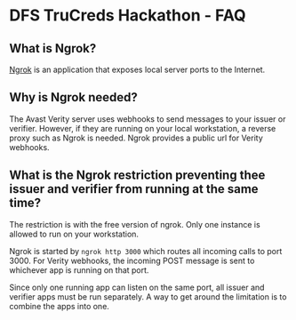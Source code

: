 # DFS TruCreds Hackathon - FAQ

## What is Ngrok?

[Ngrok](https://ngrok.com/) is an application that exposes local server ports to the Internet.

## Why is Ngrok needed?

The Avast Verity server uses webhooks to send messages to your issuer or verifier.  However, if they are running on your local workstation, a reverse proxy such as Ngrok is needed.  Ngrok provides a public url for Verity webhooks.

## What is the Ngrok restriction preventing thee issuer and verifier from running at the same time?

The restriction is with the free version of ngrok. Only one instance is allowed to run on your workstation. 

Ngrok is started by ```ngrok http 3000``` which routes all incoming calls to port 3000. For Verity webhooks, the incoming POST message is sent to whichever app is running on that port.

Since only one running app can listen on the same port, all issuer and verifier apps must be run separately.  A way to get around the limitation is to combine the apps into one.

